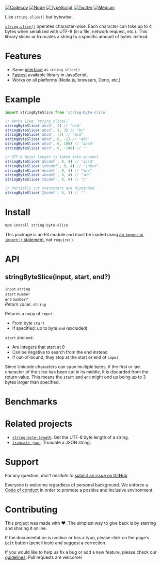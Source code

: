 [![Codecov](https://img.shields.io/codecov/c/github/ehmicky/string-byte-slice.svg?label=tested&logo=codecov)](https://codecov.io/gh/ehmicky/string-byte-slice)
[![Node](https://img.shields.io/node/v/string-byte-slice.svg?logo=node.js)](https://www.npmjs.com/package/string-byte-slice)
[![TypeScript](https://img.shields.io/badge/-typed-brightgreen?logo=typescript&colorA=gray)](/src/main.d.ts)
[![Twitter](https://img.shields.io/badge/%E2%80%8B-twitter-brightgreen.svg?logo=twitter)](https://twitter.com/intent/follow?screen_name=ehmicky)
[![Medium](https://img.shields.io/badge/%E2%80%8B-medium-brightgreen.svg?logo=medium)](https://medium.com/@ehmicky)

Like `string.slice()` but bytewise.

[`string.slice()`](https://developer.mozilla.org/en-US/docs/Web/JavaScript/Reference/Global_Objects/String/slice)
operates character-wise. Each character can take up to 4 bytes when serialized
with UTF-8 (in a file, network request, etc.). This library slices or truncates
a string to a specific amount of bytes instead.

# Features

- Same [interface](#api) as `string.slice()`
- [Fastest](#benchmarks) available library in JavaScript.
- Works on all platforms (Node.js, browsers, Deno, etc.)

# Example

```js
import stringByteSlice from 'string-byte-slice'

// Works like `string.slice()`
stringByteSlice('abcd', 1) // "bcd"
stringByteSlice('abcd', 1, 3) // "bc"
stringByteSlice('abcd', -3) // "bcd"
stringByteSlice('abcd', 0, -1) // "abc"
stringByteSlice('abcd', 0, 100) // "abcd"
stringByteSlice('abcd', 0, -100) // ""

// UTF-8 bytes length is taken into account
stringByteSlice('abcdef', 0, 4) // "abcd"
stringByteSlice('\nbcdef', 0, 4) // "\nbcd"
stringByteSlice('±bcdef', 0, 4) // "±bc"
stringByteSlice('★bcdef', 0, 4) // "★b"
stringByteSlice('🦄bcdef', 0, 4) // "🦄"

// Partially cut characters are discarded
stringByteSlice('🦄bcdef', 0, 3) // ""
```

# Install

```bash
npm install string-byte-slice
```

This package is an ES module and must be loaded using
[an `import` or `import()` statement](https://gist.github.com/sindresorhus/a39789f98801d908bbc7ff3ecc99d99c),
not `require()`.

# API

## stringByteSlice(input, start, end?)

`input` `string`\
`start` `number`\
`end` `number?`\
_Return value_: `string`

Returns a copy of `input`:

- From byte `start`
- If specified: up to byte `end` (excluded)

`start` and `end`:

- Are integers that start at 0
- Can be negative to search from the end instead
- If out-of-bound, they stop at the start or end of `input`

Since Unicode characters can span multiple bytes, if the first or last character
of the slice has been cut in its middle, it is discarded from the return value.
This means the `start` and `end` might end up being up to 3 bytes larger than
specified.

# Benchmarks

# Related projects

- [`string-byte-length`](https://github.com/ehmicky/string-byte-length): Get the
  UTF-8 byte length of a string.
- [`truncate-json`](https://github.com/ehmicky/truncate-json): Truncate a JSON
  string.

# Support

For any question, _don't hesitate_ to [submit an issue on GitHub](../../issues).

Everyone is welcome regardless of personal background. We enforce a
[Code of conduct](CODE_OF_CONDUCT.md) in order to promote a positive and
inclusive environment.

# Contributing

This project was made with ❤️. The simplest way to give back is by starring and
sharing it online.

If the documentation is unclear or has a typo, please click on the page's `Edit`
button (pencil icon) and suggest a correction.

If you would like to help us fix a bug or add a new feature, please check our
[guidelines](CONTRIBUTING.md). Pull requests are welcome!

<!-- Thanks go to our wonderful contributors: -->

<!-- ALL-CONTRIBUTORS-LIST:START -->
<!-- prettier-ignore -->
<!--
<table><tr><td align="center"><a href="https://twitter.com/ehmicky"><img src="https://avatars2.githubusercontent.com/u/8136211?v=4" width="100px;" alt="ehmicky"/><br /><sub><b>ehmicky</b></sub></a><br /><a href="https://github.com/ehmicky/string-byte-slice/commits?author=ehmicky" title="Code">💻</a> <a href="#design-ehmicky" title="Design">🎨</a> <a href="#ideas-ehmicky" title="Ideas, Planning, & Feedback">🤔</a> <a href="https://github.com/ehmicky/string-byte-slice/commits?author=ehmicky" title="Documentation">📖</a></td></tr></table>
 -->
<!-- ALL-CONTRIBUTORS-LIST:END -->
